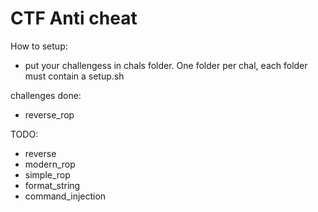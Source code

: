 CTF Anti cheat
==========
How to setup:
 * put your challengess in chals folder. One folder per chal, each folder must contain
   a setup.sh 



challenges done:
* reverse_rop

TODO:
* reverse
* modern_rop
* simple_rop
* format_string
* command_injection
